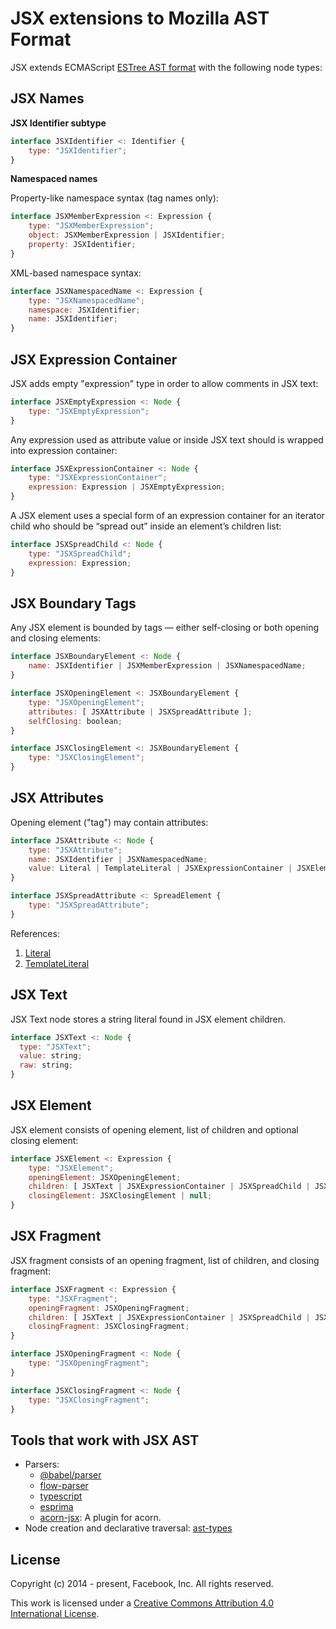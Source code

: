 JSX extensions to Mozilla AST Format
====================================

JSX extends ECMAScript [ESTree AST format](https://github.com/estree/estree) with the following node types:

JSX Names
---------

__JSX Identifier subtype__

```js
interface JSXIdentifier <: Identifier {
    type: "JSXIdentifier";
}
```

__Namespaced names__

Property-like namespace syntax (tag names only):

```js
interface JSXMemberExpression <: Expression {
    type: "JSXMemberExpression";
    object: JSXMemberExpression | JSXIdentifier;
    property: JSXIdentifier;
}
```

XML-based namespace syntax:

```js
interface JSXNamespacedName <: Expression {
    type: "JSXNamespacedName";
    namespace: JSXIdentifier;
    name: JSXIdentifier;
}
```

JSX Expression Container
------------------------

JSX adds empty "expression" type in order to allow comments in JSX text:

```js
interface JSXEmptyExpression <: Node {
    type: "JSXEmptyExpression";
}
```

Any expression used as attribute value or inside JSX text should is wrapped into expression container:

```js
interface JSXExpressionContainer <: Node {
    type: "JSXExpressionContainer";
    expression: Expression | JSXEmptyExpression;
}
```

A JSX element uses a special form of an expression container for an iterator child who should be “spread out” inside an element’s children list:

```js
interface JSXSpreadChild <: Node {
    type: "JSXSpreadChild";
    expression: Expression;
}
```

JSX Boundary Tags
-----------------

Any JSX element is bounded by tags &mdash; either self-closing or both opening and closing elements:

```js
interface JSXBoundaryElement <: Node {
    name: JSXIdentifier | JSXMemberExpression | JSXNamespacedName;
}

interface JSXOpeningElement <: JSXBoundaryElement {
    type: "JSXOpeningElement";
    attributes: [ JSXAttribute | JSXSpreadAttribute ];
    selfClosing: boolean;
}

interface JSXClosingElement <: JSXBoundaryElement {
    type: "JSXClosingElement";
}
```

JSX Attributes
--------------

Opening element ("tag") may contain attributes:

```js
interface JSXAttribute <: Node {
    type: "JSXAttribute";
    name: JSXIdentifier | JSXNamespacedName;
    value: Literal | TemplateLiteral | JSXExpressionContainer | JSXElement | JSXFragment | null;
}

interface JSXSpreadAttribute <: SpreadElement {
    type: "JSXSpreadAttribute";
}
```

References:

1. [Literal](https://github.com/estree/estree/blob/master/es5.md#literal)
2. [TemplateLiteral](https://github.com/estree/estree/blob/master/es2015.md#templateliteral)

JSX Text
--------

JSX Text node stores a string literal found in JSX element children.

```js
interface JSXText <: Node {
  type: "JSXText";
  value: string;
  raw: string;
}
```

JSX Element
-----------

JSX element consists of opening element, list of children and optional closing element:

```js
interface JSXElement <: Expression {
    type: "JSXElement";
    openingElement: JSXOpeningElement;
    children: [ JSXText | JSXExpressionContainer | JSXSpreadChild | JSXElement | JSXFragment ];
    closingElement: JSXClosingElement | null;
}
```

JSX Fragment
------------

JSX fragment consists of an opening fragment, list of children, and closing fragment:

```js
interface JSXFragment <: Expression {
    type: "JSXFragment";
    openingFragment: JSXOpeningFragment;
    children: [ JSXText | JSXExpressionContainer | JSXSpreadChild | JSXElement | JSXFragment ];
    closingFragment: JSXClosingFragment;
}
```

```js
interface JSXOpeningFragment <: Node {
    type: "JSXOpeningFragment";
}
```

```js
interface JSXClosingFragment <: Node {
    type: "JSXClosingFragment";
}
```

Tools that work with JSX AST
----------------------------

* Parsers:
  - [@babel/parser](https://github.com/babel/babel/tree/main/packages/babel-parser)
  - [flow-parser](https://www.npmjs.com/package/flow-parser)
  - [typescript](https://www.typescriptlang.org/docs/handbook/jsx.html)
  - [esprima](https://esprima.readthedocs.io/en/latest/syntactic-analysis.html#jsx-syntax-support)
  - [acorn-jsx](https://github.com/RReverser/acorn-jsx): A plugin for acorn.
* Node creation and declarative traversal: [ast-types](https://github.com/benjamn/ast-types)

License
-------

Copyright (c) 2014 - present, Facebook, Inc.
All rights reserved.

This work is licensed under a [Creative Commons Attribution 4.0
International License](http://creativecommons.org/licenses/by/4.0/).
